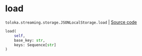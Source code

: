 # load
`toloka.streaming.storage.JSONLocalStorage.load` | [Source code](https://github.com/Toloka/toloka-kit/blob/v1.2.1/src/streaming/storage.py#L114)

```python
load(
    self,
    base_key: str,
    keys: Sequence[str]
)
```

